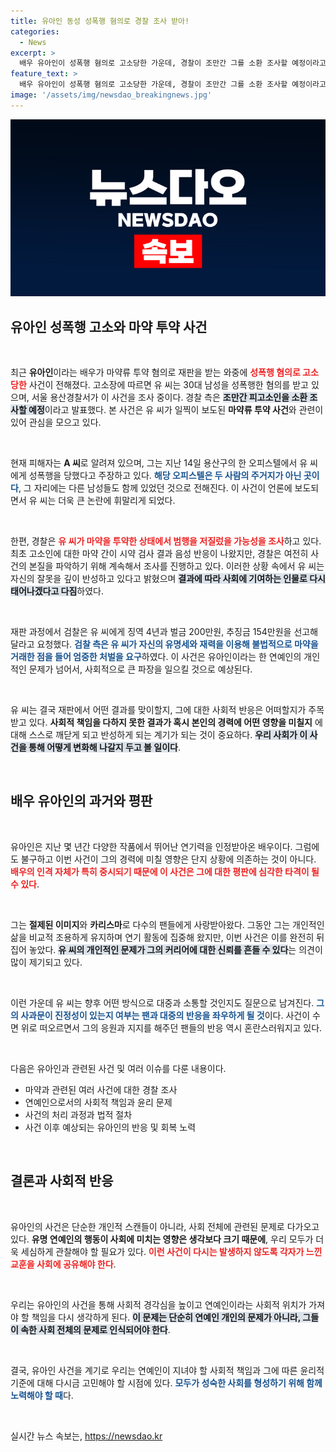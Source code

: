 ```yaml
---
title: 유아인 동성 성폭행 혐의로 경찰 조사 받아!
categories:
  - News
excerpt: >
  배우 유아인이 성폭행 혐의로 고소당한 가운데, 경찰이 조만간 그를 소환 조사할 예정이라고 밝혔습니다. 마약 투약 중 범행 가능성까지 제기되며, 사건의 이면이 더 주목받고 있습니다.
feature_text: >
  배우 유아인이 성폭행 혐의로 고소당한 가운데, 경찰이 조만간 그를 소환 조사할 예정이라고 밝혔습니다. 마약 투약 중 범행 가능성까지 제기되며, 사건의 이면이 더 주목받고 있습니다.
image: '/assets/img/newsdao_breakingnews.jpg'
---
```


<p><img src="/assets/img/newsdao_breakingnews.jpg" alt="firstkoreanews 속보" /></p>

<h2 data-ke-size="size26">유아인 성폭행 고소와 마약 투약 사건</h2>

<p data-ke-size="size16">&nbsp;</p>

<p>최근 <b>유아인</b>이라는 배우가 마약류 투약 혐의로 재판을 받는 와중에 <b><span style="color: #ee2323;">성폭행 혐의로 고소당한</span></b> 사건이 전해졌다. 고소장에 따르면 유 씨는 30대 남성을 성폭행한 혐의를 받고 있으며, 서울 용산경찰서가 이 사건을 조사 중이다. 경찰 측은 <b><span style="background-color: #21538527;">조만간 피고소인을 소환 조사할 예정</span></b>이라고 발표했다. 본 사건은 유 씨가 일찍이 보도된 <b>마약류 투약 사건</b>와 관련이 있어 관심을 모으고 있다. </p>

<p data-ke-size="size16">&nbsp;</p>

<p>현재 피해자는 <b>A 씨</b>로 알려져 있으며, 그는 지난 14일 용산구의 한 오피스텔에서 유 씨에게 성폭행을 당했다고 주장하고 있다. <b><span style="color: #1a5490;">해당 오피스텔은 두 사람의 주거지가 아닌 곳이다</span></b>, 그 자리에는 다른 남성들도 함께 있었던 것으로 전해진다. 이 사건이 언론에 보도되면서 유 씨는 더욱 큰 논란에 휘말리게 되었다.</p>

<p data-ke-size="size16">&nbsp;</p>

<p>한편, 경찰은 <b><span style="color: #ee2323;">유 씨가 마약을 투약한 상태에서 범행을 저질렀을 가능성을 조사</span></b>하고 있다. 최초 고소인에 대한 마약 간이 시약 검사 결과 음성 반응이 나왔지만, 경찰은 여전히 사건의 본질을 파악하기 위해 계속해서 조사를 진행하고 있다. 이러한 상황 속에서 유 씨는 자신의 잘못을 깊이 반성하고 있다고 밝혔으며 <b><span style="background-color: #21538527;">결과에 따라 사회에 기여하는 인물로 다시 태어나겠다고 다짐</span></b>하였다.</p>

<p data-ke-size="size16">&nbsp;</p>

<p>재판 과정에서 검찰은 유 씨에게 징역 4년과 벌금 200만원, 추징금 154만원을 선고해달라고 요청했다. <b><span style="color: #1a5490;">검찰 측은 유 씨가 자신의 유명세와 재력을 이용해 불법적으로 마약을 거래한 점을 들어 엄중한 처벌을 요구</span></b>하였다. 이 사건은 유아인이라는 한 연예인의 개인적인 문제가 넘어서, 사회적으로 큰 파장을 일으킬 것으로 예상된다. </p>

<p data-ke-size="size16">&nbsp;</p>

<p>유 씨는 결국 재판에서 어떤 결과를 맞이할지, 그에 대한 사회적 반응은 어떠할지가 주목받고 있다. <b>사회적 책임을 다하지 못한 결과가 혹시 본인의 경력에 어떤 영향을 미칠지</b> 에 대해 스스로 깨닫게 되고 반성하게 되는 계기가 되는 것이 중요하다. <b><span style="background-color: #21538527;">우리 사회가 이 사건을 통해 어떻게 변화해 나갈지 두고 볼 일이다</span></b>. </p>

<p data-ke-size="size16">&nbsp;</p>

<p><section></p>

<h2 data-ke-size="size26">배우 유아인의 과거와 평판</h2>

<p data-ke-size="size16">&nbsp;</p>

<p>유아인은 지난 몇 년간 다양한 작품에서 뛰어난 연기력을 인정받아온 배우이다. 그럼에도 불구하고 이번 사건이 그의 경력에 미칠 영향은 단지 상황에 의존하는 것이 아니다. <b><span style="color: #ee2323;">배우의 인격 자체가 특히 중시되기 때문에 이 사건은 그에 대한 평판에 심각한 타격이 될 수 있다</span></b>. </p>

<p data-ke-size="size16">&nbsp;</p>

<p>그는 <b>절제된 이미지</b>와 <b>카리스마</b>로 다수의 팬들에게 사랑받아왔다. 그동안 그는 개인적인 삶을 비교적 조용하게 유지하며 연기 활동에 집중해 왔지만, 이번 사건은 이를 완전히 뒤집어 놓았다. <b><span style="background-color: #21538527;">유 씨의 개인적인 문제가 그의 커리어에 대한 신뢰를 흔들 수 있다</span></b>는 의견이 많이 제기되고 있다.</p>

<p data-ke-size="size16">&nbsp;</p>

<p>이런 가운데 유 씨는 향후 어떤 방식으로 대중과 소통할 것인지도 질문으로 남겨진다. <b><span style="color: #1a5490;">그의 사과문이 진정성이 있는지 여부는 팬과 대중의 반응을 좌우하게 될 것</span></b>이다. 사건이 수면 위로 떠오르면서 그의 응원과 지지를 해주던 팬들의 반응 역시 혼란스러워지고 있다.</p>

<p data-ke-size="size16">&nbsp;</p>

<p>다음은 유아인과 관련된 사건 및 여러 이슈를 다룬 내용이다.</p>

<ul>
<li>마약과 관련된 여러 사건에 대한 경찰 조사</li>
<li>연예인으로서의 사회적 책임과 윤리 문제</li>
<li>사건의 처리 과정과 법적 절차</li>
<li>사건 이후 예상되는 유아인의 반응 및 회복 노력</li>
</ul>

<p data-ke-size="size16">&nbsp;</p>

<p><section></p>

<h2 data-ke-size="size26">결론과 사회적 반응</h2>

<p data-ke-size="size16">&nbsp;</p>

<p>유아인의 사건은 단순한 개인적 스캔들이 아니라, 사회 전체에 관련된 문제로 다가오고 있다. <b>유명 연예인의 행동이 사회에 미치는 영향은 생각보다 크기 때문에</b>, 우리 모두가 더욱 세심하게 관찰해야 할 필요가 있다. <b><span style="color: #ee2323;">이런 사건이 다시는 발생하지 않도록 각자가 느낀 교훈을 사회에 공유해야 한다</span></b>. </p>

<p data-ke-size="size16">&nbsp;</p>

<p>우리는 유아인의 사건을 통해 사회적 경각심을 높이고 연예인이라는 사회적 위치가 가져야 할 책임을 다시 생각하게 된다. <b><span style="background-color: #21538527;">이 문제는 단순히 연예인 개인의 문제가 아니라, 그들이 속한 사회 전체의 문제로 인식되어야 한다</span></b>. </p>

<p data-ke-size="size16">&nbsp;</p>

<p>결국, 유아인 사건을 계기로 우리는 연예인이 지녀야 할 사회적 책임과 그에 따른 윤리적 기준에 대해 다시금 고민해야 할 시점에 있다. <b><span style="color: #1a5490;">모두가 성숙한 사회를 형성하기 위해 함께 노력해야 할 때</span></b>다. </p>

<p data-ke-size="size16">&nbsp;</p>
실시간 뉴스 속보는, <a href="https://newsdao.kr" rel="dofollow">https://newsdao.kr</a>



